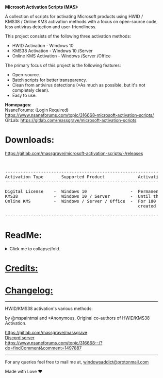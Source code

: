    **Microsoft Activation Scripts (MAS):**

   A collection of scripts for activating Microsoft products using HWID / KMS38 / Online KMS activation methods 
   with a focus on open-source code, less antivirus detection and user-friendliness.

   This project consists of the following three activation methods:

   * HWID Activation       - Windows 10
   * KMS38 Activation      - Windows 10 /Server
   * Online KMS Activation - Windows /Server /Office

   The primary focus of this project is the following features:

   * Open-source.
   * Batch scripts for better transparency.
   * Clean from antivirus detections (*As much as possible, but it's not completely clean).
   * Easy to use.

   **Homepages:**<br/>
   NsaneForums: (Login Required) https://www.nsaneforums.com/topic/316668-microsoft-activation-scripts/<br/>
   GitLab: https://gitlab.com/massgrave/microsoft-activation-scripts<br/>
   
  # **Downloads:** <br/>
   https://gitlab.com/massgrave/microsoft-activation-scripts/-/releases

<br/> 

<pre class="ipsCode prettyprint lang-html prettyprinted"><span class="pln">----------------------------------------------------------------------------------------------
Activation Type       Supported Product             Activation Period
----------------------------------------------------------------------------------------------

Digital License    -  Windows 10                 -  Permanent
KMS38              -  Windows 10 / Server        -  Until the year 2038
Online KMS         -  Windows / Server / Office  -  For 180 Days, renewal task needs to be 
                                                    created for lifetime auto activation.

----------------------------------------------------------------------------------------------</span></pre>

  # **ReadMe:**
   
<p>
<details>
<summary>Click me to collapse/fold.</summary>
<br/> 
[Digital License (HWID) Activation](https://gitlab.com/massgrave/microsoft-activation-scripts/raw/master/MAS_1.2/Separate-Files-Version/Activators/HWID-KMS38_Activation/ReadMe_HWID.txt)
<br/> 
[KMS38 Activation](https://gitlab.com/massgrave/microsoft-activation-scripts/raw/master/MAS_1.2/Separate-Files-Version/Activators/HWID-KMS38_Activation/ReadMe_KMS38.txt)
<br/>
[KMS38_Protection](https://gitlab.com/massgrave/microsoft-activation-scripts/raw/master/MAS_1.2/Separate-Files-Version/Extras/KMS38_Protection/ReadMe.txt)
<br/>
[Online KMS Activation](https://gitlab.com/massgrave/microsoft-activation-scripts/raw/master/MAS_1.2/Separate-Files-Version/Activators/Online_KMS_Activation/_ReadMe.txt)
<br/>
[Activation Methods info and faqs](https://pastebin.com/raw/7Xyaf15Z)
<br/>
[$OEM$ Folders (Windows Pre-Activation)](https://gitlab.com/massgrave/microsoft-activation-scripts/raw/master/MAS_1.2/Separate-Files-Version/Extras/Extract_OEM_Folder/ReadMe.txt)
<br/>
[Big Blocks of text in the script](https://pastebin.com/raw/DdM34pr5)
<br/>
[Download Genuine Installation Media](https://pastebin.com/raw/jduBSazJ)
<br/>
</details>
</p>  

  # [**Credits:**](https://gitlab.com/massgrave/microsoft-activation-scripts/raw/master/MAS_1.2/Separate-Files-Version/Credits.txt)

  # [**Changelog:**](https://pastebin.com/raw/nghFEt3W)

-------------------------------------------------------------------------------------------------------------------------------------------------

HWID/KMS38 activation's various methods:

by @mspaintmsi and *Anonymous, Original co-authors of HWID/KMS38 Activation.

https://gitlab.com/massgrave/massgrave<br/>
[Discord server](https://discord.gg/EcENUnq)<br/>
https://www.nsaneforums.com/topic/316668--/?do=findComment&comment=1497887

-------------------------------------------------------------------------------------------------------------------------------------------------

For any queries feel free to mail me at, windowsaddict@protonmail.com



Made with Love ❤️
